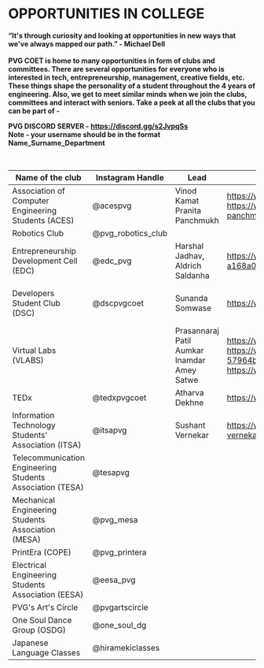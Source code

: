 # OPPORTUNITIES IN COLLEGE <br/>


**“It's through curiosity and looking at opportunities in new ways that we've always mapped our path.” - Michael Dell
<br><br>
PVG COET is home to many opportunities in form of clubs and committees. There are several opportunities for everyone who is interested in tech, entrepreneurship, management, creative fields, etc. These things shape the personality of a student throughout the 4 years of engineering. Also, we get to meet similar minds when we join the clubs, committees and interact with seniors. Take a peek at all the clubs that you can be part of -**<br/> 

**PVG DISCORD SERVER -   https://discord.gg/s2JvpqSs <BR>
Note - your username should be in the format Name_Surname_Department**

<br/> 

| **Name of the club** | **Instagram Handle** | **Lead** | **LinkedIn** | **Website** |
| --------------- | --------------- | --------------- |--------------- | --------------- |
| Association of Computer Engineering Students (ACES) | @acespvg | Vinod Kamat  Pranita Panchmukh | https://www.linkedin.com/in/vinodkamat2607/  https://www.linkedin.com/in/pranita-panchmukh-2444501b6/| https://linktr.ee/acespvgcoet |
| Robotics Club | @pvg_robotics_club | | | 
| Entrepreneurship Development Cell (EDC) | @edc_pvg | Harshal Jadhav, Aldrich Saldanha | https://www.linkedin.com/in/aldrich-saldanha-a168a01b7/ | |
| Developers Student Club (DSC) | @dscpvgcoet | Sunanda Somwase | https://www.linkedin.com/in/sunandasomwase/ |https://dsc.community.dev/pune-vidyarthi-grihas-college-of-engineering-and-technology-pune/ |
| Virtual Labs (VLABS) |  | Prasannaraj Patil Aumkar Inamdar Amey Satwe | https://www.linkedin.com/in/prasannaraj-patil/ https://www.linkedin.com/in/aumkar-inamdar-57964b191/ https://www.linkedin.com/in/amey-satwe/ |http://vlabs.iitb.ac.in/vlab/|
| TEDx | @tedxpvgcoet | Atharva Dekhne | https://www.linkedin.com/in/atharvadhekne/ | tedxpvgcoet.com |
| Information Technology Students' Association (ITSA) |  @itsapvg | Sushant Vernekar | https://www.linkedin.com/in/sushant-vernekar-98a00a181/ | linktr.ee/itsapvg |
| Telecommunication Engineering Students Association (TESA) | @tesapvg | | |  |
| Mechanical Engineering Students Association (MESA) | @pvg_mesa | | | |
| PrintEra (COPE) | @pvg_printera | | | |
| Electrical Engineering Students Association (EESA) | @eesa_pvg | | | |
| PVG's Art's Circle | @pvgartscircle | | | |
| One Soul Dance Group (OSDG) | @one_soul_dg | | | |
| Japanese Language Classes | @hiramekiclasses | | | hirameki.co.in/resources |



<br/>
